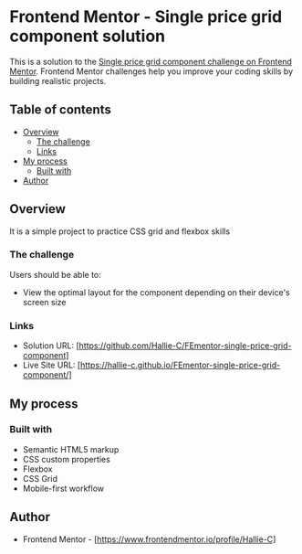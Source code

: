# Frontend Mentor - Single price grid component solution

This is a solution to the [Single price grid component challenge on Frontend Mentor](https://www.frontendmentor.io/challenges/single-price-grid-component-5ce41129d0ff452fec5abbbc). Frontend Mentor challenges help you improve your coding skills by building realistic projects. 

## Table of contents

- [Overview](#overview)
  - [The challenge](#the-challenge)
  - [Links](#links)
- [My process](#my-process)
  - [Built with](#built-with)
- [Author](#author)

## Overview
It is a simple project to practice CSS grid and flexbox skills
### The challenge
Users should be able to:
- View the optimal layout for the component depending on their device's screen size

### Links

- Solution URL: [https://github.com/Hallie-C/FEmentor-single-price-grid-component]
- Live Site URL: [https://hallie-c.github.io/FEmentor-single-price-grid-component/]

## My process

### Built with

- Semantic HTML5 markup
- CSS custom properties
- Flexbox
- CSS Grid
- Mobile-first workflow
## Author
- Frontend Mentor - [https://www.frontendmentor.io/profile/Hallie-C]
